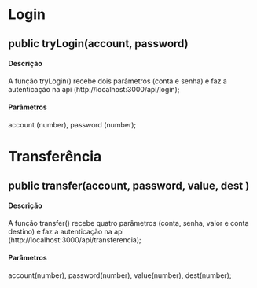# Login

## public tryLogin(account, password)

#### Descrição
A função tryLogin() recebe dois parâmetros (conta e senha) e faz a autenticação na api (http://localhost:3000/api/login);

#### Parâmetros
account (number), password (number);

# Transferência

## public transfer(account, password, value, dest )

#### Descrição
A função transfer() recebe quatro parâmetros (conta, senha, valor e conta destino) e faz a autenticação na api (http://localhost:3000/api/transferencia);

#### Parâmetros
account(number), password(number), value(number), dest(number);